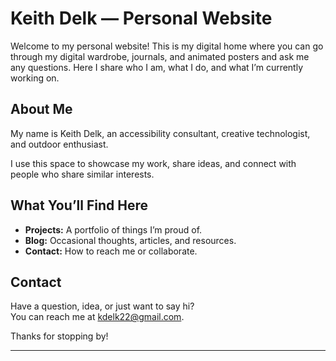 # Keith Delk — Personal Website

Welcome to my personal website! This is my digital home where you can go through my digital wardrobe, journals, and animated posters and ask me any questions. Here I share who I am, what I do, and what I’m currently working on.

## About Me

My name is Keith Delk, an accessibility consultant, creative technologist, and outdoor enthusiast. 

I use this space to showcase my work, share ideas, and connect with people who share similar interests.

## What You’ll Find Here

- **Projects:** A portfolio of things I’m proud of.
- **Blog:** Occasional thoughts, articles, and resources.
- **Contact:** How to reach me or collaborate.

## Contact

Have a question, idea, or just want to say hi?  
You can reach me at kdelk22@gmail.com.

Thanks for stopping by!

---

